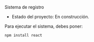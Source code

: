 <h>Sistema de registro</h>

- Estado del proyecto: En construcción.

Para ejecutar el sistema, debes poner:

```npm install react```
